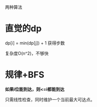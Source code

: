 两种算法

# 直觉的dp

dp[i] = min(dp[j]) + 1 获得步数

复杂度O(n^2)，不够快

# 规律+BFS

**如果i位能到达，则<=i都能到达**

只需线性检查，同时维护一个当前最大可达点。